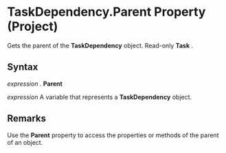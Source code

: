 
# TaskDependency.Parent Property (Project)

Gets the parent of the  **TaskDependency** object. Read-only **Task** .


## Syntax

 _expression_ . **Parent**

 _expression_ A variable that represents a **TaskDependency** object.


## Remarks

Use the  **Parent** property to access the properties or methods of the parent of an object.

